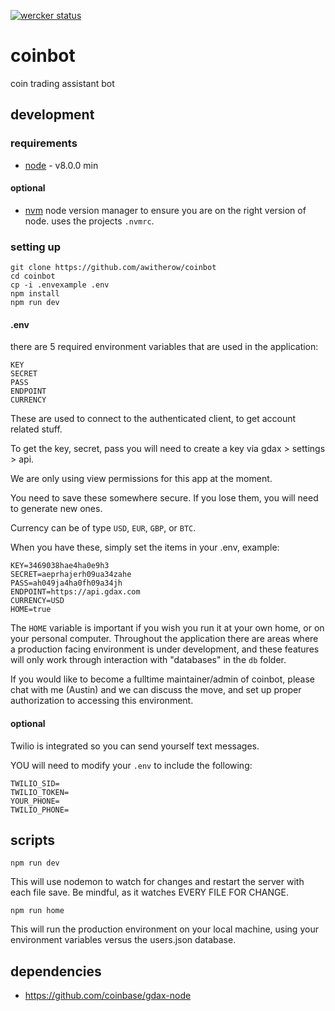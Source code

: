 [![wercker status](https://app.wercker.com/status/94a2cb8221a6667b8e8c0ccac3eb01e1/s/master "wercker status")](https://app.wercker.com/project/byKey/94a2cb8221a6667b8e8c0ccac3eb01e1)

# coinbot
coin trading assistant bot

## development

### requirements

- [node](https://nodejs.org/en/) - v8.0.0 min

#### optional

- [nvm](https://github.com/creationix/nvm/blob/master/README.markdown#installation) node version manager to ensure you are on the right version of node. uses the projects `.nvmrc`.

### setting up

```
git clone https://github.com/awitherow/coinbot
cd coinbot
cp -i .envexample .env
npm install
npm run dev
```

#### .env

there are 5 required environment variables that are used in the application:

```
KEY
SECRET
PASS
ENDPOINT
CURRENCY
```

These are used to connect to the authenticated client, to get account related stuff.

To get the key, secret, pass you will need to create a key via gdax > settings > api.

We are only using view permissions for this app at the moment.

You need to save these somewhere secure. If you lose them, you will need to generate new ones.

Currency can be of type `USD`, `EUR`, `GBP`, or `BTC`.

When you have these, simply set the items in your .env, example:

```
KEY=3469038hae4ha0e9h3
SECRET=aeprhajerh09ua34zahe
PASS=ah049ja4ha0fh09a34jh
ENDPOINT=https://api.gdax.com
CURRENCY=USD
HOME=true
```

The `HOME` variable is important if you wish you run it at your own home, or on your personal computer. Throughout the application there are areas where a production facing environment is under development, and these features will only work through interaction with "databases" in the `db` folder.

If you would like to become a fulltime maintainer/admin of coinbot, please chat with me (Austin) and we can discuss the move, and set up proper authorization to accessing this environment.

#### optional

Twilio is integrated so you can send yourself text messages.

YOU will need to modify your `.env` to include the following:

```
TWILIO_SID=
TWILIO_TOKEN=
YOUR_PHONE=
TWILIO_PHONE=
```

## scripts

`npm run dev`

This will use nodemon to watch for changes and restart the server with each file save. Be mindful, as it watches EVERY FILE FOR CHANGE. 

`npm run home` 

This will run the production environment on your local machine, using your environment variables versus the users.json database.

## dependencies 

- https://github.com/coinbase/gdax-node
